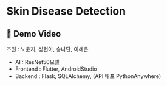 # Skin Disease Detection


## :pushpin: Demo Video

조원 : 노윤지, 성현아, 송나단, 이혜은

- AI : ResNet50모델
- Frontend : Flutter, AndroidStudio
- Backend : Flask, SQLAlchemy, (API 배포 PythonAnywhere)
